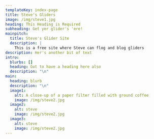 ```yaml
---
templateKey: index-page
title: Steve's Gliders
image: /img/steve1.jpg
heading: This Heading is Required
subheading: Get yer glider's 'ere!
mainpitch:
  title: Steve's Glider Site
  description: |
    This is a free site where Steve can flog and blog gliders
description: Her's another bit of text
intro:
  blurbs: []
  heading: Got to have a heading here also
  description: "\n"
main:
  heading: blurb
  description: "\n"
  image1:
    alt: A close-up of a paper filter filled with ground coffee
    image: /img/steve2.jpg
  image2:
    alt: steve
    image: /img/steve2.jpg
  image3:
    alt: steve
    image: /img/steve2.jpg
---
```

